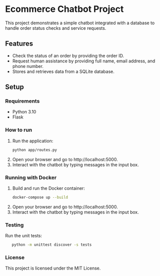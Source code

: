 # Ecommerce Chatbot Project

This project demonstrates a simple chatbot integrated with a database to handle order status checks and service requests.

## Features

- Check the status of an order by providing the order ID.
- Request human assistance by providing full name, email address, and phone number.
- Stores and retrieves data from a SQLite database.

## Setup

### Requirements

- Python 3.10
- Flask

### How to run
1. Run the application:
   ```bash
   python app/routes.py
   ```
2. Open your browser and go to http://localhost:5000.
3. Interact with the chatbot by typing messages in the input box.

   
### Running with Docker

1. Build and run the Docker container:
   ```bash
   docker-compose up --build
   ```
2. Open your browser and go to http://localhost:5000.
3. Interact with the chatbot by typing messages in the input box.


### Testing
Run the unit tests:
```bash
   python -m unittest discover -s tests
   ```


### License
This project is licensed under the MIT License.
